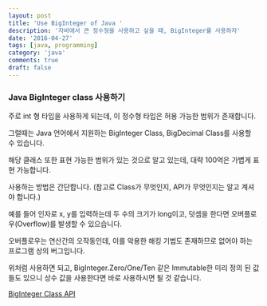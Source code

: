 ```yaml
---
layout: post
title: 'Use BigInteger of Java '
description: '자바에서 큰 정수형을 사용하고 싶을 때, BigInteger를 사용하자'
date: '2016-04-27'
tags: [java, programming]
category: 'java'
comments: true
draft: false
---
```


### Java BigInteger class 사용하기

주로 int 형 타입을 사용하게 되는데, 이 정수형 타입은 허용 가능한 범위가 존재합니다.

그럴때는 Java 언어에서 지원하는 BigInteger Class, BigDecimal Class를 사용할 수 있습니다.

해당 클래스 또한 표현 가능한 범위가 있는 것으로 알고 있는데, 대략 100억은 가볍게 표현 가능합니다.

사용하는 방법은 간단합니다.
(참고로 Class가 무엇인지, API가 무엇인지는 알고 계셔야 합니다.)

<script src="https://gist.github.com/seungdols/9f2ce274ae65fc8957cc9756b9a99c01.js"></script>

예를 들어 인자로 x, y를 입력하는데 두 수의 크기가 long이고, 덧셈을 한다면 오버플로우(Overflow)를 발생할 수 있으습니다.

오버플로우는 연산간의 오작동인데, 이를 악용한 해킹 기법도 존재하므로 없어야 하는 프로그램 상의 버그입니다.

위처럼 사용하면 되고, BigInteger.Zero/One/Ten 같은 Immutable한 미리 정의 된 값들도 있으니 상수 값을 사용한다면 바로 사용하시면 될 것 같습니다.

[BigInteger Class API](https://docs.oracle.com/javase/7/docs/api/java/math/BigInteger.html)
